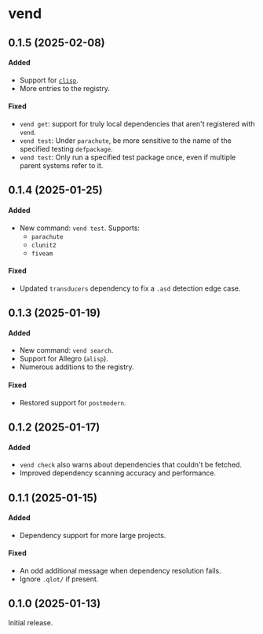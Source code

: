 # vend

## 0.1.5 (2025-02-08)

#### Added

- Support for [`clisp`][clisp].
- More entries to the registry.

#### Fixed

- `vend get`: support for truly local dependencies that aren't registered with `vend`.
- `vend test`: Under `parachute`, be more sensitive to the name of the specified
  testing `defpackage`.
- `vend test`: Only run a specified test package once, even if multiple parent
  systems refer to it.

[clisp]: https://gitlab.com/gnu-clisp/clisp

## 0.1.4 (2025-01-25)

#### Added

- New command: `vend test`. Supports:
  - `parachute`
  - `clunit2`
  - `fiveam`

#### Fixed

- Updated `transducers` dependency to fix a `.asd` detection edge case.

## 0.1.3 (2025-01-19)

#### Added

- New command: `vend search`.
- Support for Allegro (`alisp`).
- Numerous additions to the registry.

#### Fixed

- Restored support for `postmodern`.

## 0.1.2 (2025-01-17)

#### Added

- `vend check` also warns about dependencies that couldn't be fetched.
- Improved dependency scanning accuracy and performance.

## 0.1.1 (2025-01-15)

#### Added

- Dependency support for more large projects.

#### Fixed

- An odd additional message when dependency resolution fails.
- Ignore `.qlot/` if present.

## 0.1.0 (2025-01-13)

Initial release.
